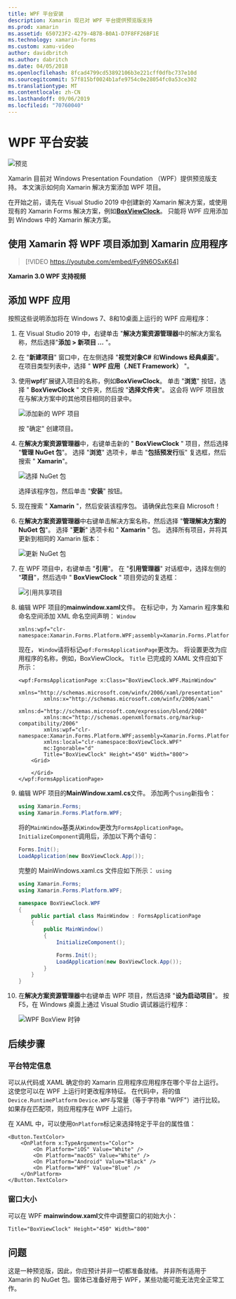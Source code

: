 ```yaml
---
title: WPF 平台安装
description: Xamarin 现已对 WPF 平台提供预览版支持
ms.prod: xamarin
ms.assetid: 650723F2-4279-4B7B-B0A1-D7F8FF26BF1E
ms.technology: xamarin-forms
ms.custom: xamu-video
author: davidbritch
ms.author: dabritch
ms.date: 04/05/2018
ms.openlocfilehash: 8fcad4799cd53892106b3e221cff0dfbc737e10d
ms.sourcegitcommit: 57f815bf0024b1afe9754c0e28054fc0a53ce302
ms.translationtype: MT
ms.contentlocale: zh-CN
ms.lasthandoff: 09/06/2019
ms.locfileid: "70760040"
---
```

# <a name="wpf-platform-setup"></a>WPF 平台安装

![预览](~/media/shared/preview.png)

Xamarin 目前对 Windows Presentation Foundation （WPF）提供预览版支持。 本文演示如何向 Xamarin 解决方案添加 WPF 项目。

在开始之前，请先在 Visual Studio 2019 中创建新的 Xamarin 解决方案，或使用现有的 Xamarin Forms 解决方案，例如[**BoxViewClock**](https://docs.microsoft.com/samples/xamarin/xamarin-forms-samples/boxview-boxviewclock)。 只能将 WPF 应用添加到 Windows 中的 Xamarin 解决方案。

## <a name="add-a-wpf-project-to-a-xamarinforms-app-with-xamarinuniversity"></a>使用 Xamarin 将 WPF 项目添加到 Xamarin 应用程序

> [!VIDEO https://youtube.com/embed/Fy9N6OSxK64]

**Xamarin 3.0 WPF 支持视频**

## <a name="adding-a-wpf-app"></a>添加 WPF 应用

按照这些说明添加将在 Windows 7、8和10桌面上运行的 WPF 应用程序：

1. 在 Visual Studio 2019 中，右键单击 "**解决方案资源管理器**中的解决方案名称，然后选择"**添加 > 新项目 ...** "。

2. 在 "**新建项目**" 窗口中，在左侧选择 "**视觉对象C#** 和**Windows 经典桌面**"。 在项目类型列表中，选择 " **WPF 应用（.NET Framework）** "。 

3. 使用**wpf**扩展键入项目的名称，例如**BoxViewClock**。 单击 "**浏览**" 按钮，选择 " **BoxViewClock** " 文件夹，然后按 "**选择文件夹**"。 这会将 WPF 项目放在与解决方案中的其他项目相同的目录中。

    ![添加新的 WPF 项目](wpf-images/add-new-project.png "添加新的 WPF 项目")

    按 "确定" 创建项目。

4. 在**解决方案资源管理器**中，右键单击新的 " **BoxViewClock** " 项目，然后选择 "**管理 NuGet 包**"。 选择 "**浏览**" 选项卡，单击 "**包括预发行**版" 复选框，然后搜索 " **Xamarin**"。

    ![选择 NuGet 包](wpf-images/select-nuget-package.png "选择 NuGet 包")

    选择该程序包，然后单击 "**安装**" 按钮。

5. 现在搜索 " **Xamarin** "，然后安装该程序包。 请确保此包来自 Microsoft！

6. 在**解决方案资源管理器**中右键单击解决方案名称，然后选择 "**管理解决方案的 NuGet 包**"。 选择 "**更新**" 选项卡和 " **Xamarin** " 包。 选择所有项目，并将其更新到相同的 Xamarin 版本：

    ![更新 NuGet 包](wpf-images/update-nuget-package.png "更新 NuGet 包") 

7. 在 WPF 项目中，右键单击 "**引用**"。 在 "**引用管理器**" 对话框中，选择左侧的 "**项目**"，然后选中 " **BoxViewClock** " 项目旁边的复选框：

    ![引用共享项目](wpf-images/reference-shared-project.png "引用共享项目")

8. 编辑 WPF 项目的**mainwindow.xaml**文件。 在标记中，为 Xamarin 程序集和命名空间添加 XML 命名空间声明： `Window`

    ```xaml
    xmlns:wpf="clr-namespace:Xamarin.Forms.Platform.WPF;assembly=Xamarin.Forms.Platform.WPF"
    ```

    现在， `Window`请将标记`wpf:FormsApplicationPage`更改为。 将设置更改为应用程序的名称，例如，BoxViewClock。 `Title` 已完成的 XAML 文件应如下所示：

    ```xaml
    <wpf:FormsApplicationPage x:Class="BoxViewClock.WPF.MainWindow"
            xmlns="http://schemas.microsoft.com/winfx/2006/xaml/presentation"
            xmlns:x="http://schemas.microsoft.com/winfx/2006/xaml"
            xmlns:d="http://schemas.microsoft.com/expression/blend/2008"
            xmlns:mc="http://schemas.openxmlformats.org/markup-compatibility/2006"
            xmlns:wpf="clr-namespace:Xamarin.Forms.Platform.WPF;assembly=Xamarin.Forms.Platform.WPF"
            xmlns:local="clr-namespace:BoxViewClock.WPF"
            mc:Ignorable="d"
            Title="BoxViewClock" Height="450" Width="800">
        <Grid>
        
        </Grid>
    </wpf:FormsApplicationPage>
    ```

9. 编辑 WPF 项目的**MainWindow.xaml.cs**文件。 添加两个`using`新指令：

    ```csharp
    using Xamarin.Forms;
    using Xamarin.Forms.Platform.WPF;
    ```

    将的`MainWindow`基类从`Window`更改为`FormsApplicationPage`。 `InitializeComponent`调用后，添加以下两个语句：

    ```csharp
    Forms.Init();
    LoadApplication(new BoxViewClock.App());
    ```
    
    完整的 MainWindows.xaml.cs 文件应如下所示： `using`

    ```csharp
    using Xamarin.Forms;
    using Xamarin.Forms.Platform.WPF;

    namespace BoxViewClock.WPF
    {
        public partial class MainWindow : FormsApplicationPage
        {
            public MainWindow()
            {
                InitializeComponent();

                Forms.Init();
                LoadApplication(new BoxViewClock.App());
            }
        }
    }
    ```

10. 在**解决方案资源管理器**中右键单击 WPF 项目，然后选择 "**设为启动项目**"。 按 F5，在 Windows 桌面上通过 Visual Studio 调试器运行程序：

    ![WPF BoxView 时钟](wpf-images/wpf-boxviewclock.png "WPF BoxView 时钟" )

## <a name="next-steps"></a>后续步骤

### <a name="platform-specifics"></a>平台特定信息

可以从代码或 XAML 确定你的 Xamarin 应用程序应用程序在哪个平台上运行。 这使您可以在 WPF 上运行时更改程序特征。 在代码中，将的值`Device.RuntimePlatform` `Device.WPF`与常量（等于字符串 "WPF"）进行比较。 如果存在匹配项，则应用程序在 WPF 上运行。

在 XAML 中，可以使用`OnPlatform`标记来选择特定于平台的属性值：

```xaml
<Button.TextColor>
    <OnPlatform x:TypeArguments="Color">
        <On Platform="iOS" Value="White" />
        <On Platform="macOS" Value="White" />
        <On Platform="Android" Value="Black" />
        <On Platform="WPF" Value="Blue" />
    </OnPlatform>
</Button.TextColor>
```

### <a name="window-size"></a>窗口大小

可以在 WPF **mainwindow.xaml**文件中调整窗口的初始大小：

```xaml
Title="BoxViewClock" Height="450" Width="800"
```

## <a name="issues"></a>问题

这是一种预览版，因此，你应预计并非一切都准备就绪。 并非所有适用于 Xamarin 的 NuGet 包。窗体已准备好用于 WPF，某些功能可能无法完全正常工作。

